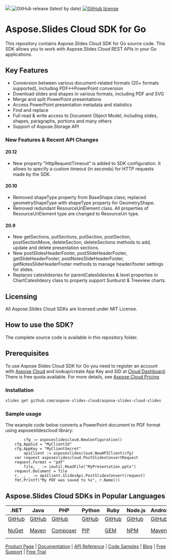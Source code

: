 ![](https://img.shields.io/badge/api-v3.0-lightgrey) ![GitHub release (latest by date)](https://img.shields.io/github/v/release/aspose-slides-cloud/aspose-words-cloud-slides) [![GitHub license](https://img.shields.io/github/license/aspose-slides-cloud/aspose-slides-cloud-slides)](https://github.com/aspose-slides-cloud/aspose-slides-cloud-slides)

# Aspose.Slides Cloud SDK for Go
This repository contains Aspose.Slides Cloud SDK for Go source code. This SDK allows you to work with Aspose.Slides Cloud REST APIs in your Go applications.

## Key Features
* Conversion between various document-related formats (20+ formats supported), including PDF<->PowerPoint conversion
* Download slides and shapes in various formats, including PDF and SVG
* Merge and split PowerPoint presentations
* Access PowerPoint presentation metadata and statistics
* Find and replace
* Full read & write access to Document Object Model, including slides, shapes, paragraphs, portions and many others
* Support of Aspose.Storage API

### New Features & Recent API Changes

#### 20.12
* New property "HttpRequestTimeout" is added to SDK configuration. It allows to specify a custom timeout (in seconds) for HTTP requests made by the SDK.

#### 20.10
* Removed shapeType property from BaseShape class; replaced geometryShapeType with shapeType property for GeometryShape.
* Removed redundant ResourceUriElement class. All properties of ResourceUriElement type are changed to ResourceUri type.

#### 20.9
* New getSections, putSections, putSection, postSection, postSectionMove, deleteSection, deleteSections methods to add, update and delete presentation sections.
* New postSlidesHeaderFooter, postSlideHeaderFooter, getSlideHeaderFooter, postNotesSlideHeaderFooter, getNotesSlideHeaderFooter methods to manage header/footer settings for slides.
* Replaces cateslidesries for parentCateslidesries & level properties in ChartCateslidesry class to properly support Sunburst & Treeview charts.

## Licensing
All Aspose.Slides Cloud SDKs are licensed under MIT License.

## How to use the SDK?
The complete source code is available in this repository folder.

## Prerequisites
To use Aspose Slides Cloud SDK for Go you need to register an account with [Aspose Cloud](https://www.aspose.cloud/) and lookup/create App Key and SID at [Cloud Dashboard](https://dashboard.aspose.cloud/#/apps). There is free quota available. For more details, see [Aspose Cloud Pricing](https://purchase.aspose.cloud/pricing).

### Installation

```sh
slides get github.com/aspose-slides-cloud/aspose-slides-cloud-slides
```

### Sample usage

The example code below converts a PowerPoint document to PDF format using asposeslidescloud library:
```slides
        cfg := asposeslidescloud.NewConfiguration()
	cfg.AppSid = "MyClientId"
	cfg.AppKey = "MyClientSecret"
       	apiClient := asposeslidescloud.NewAPIClient(cfg)
	var request asposeslidescloud.PostSlidesConvertRequest
	request.Format = "pdf"
        file, _ := ioutil.ReadFile("MyPresentation.pptx")
	request.Document = file
	r, _, _ := apiClient.SlidesApi.PostSlidesConvert(request)
	fmt.Printf("My PDF was saved to %s", r.Name())
```

## Aspose.Slides Cloud SDKs in Popular Languages

| .NET | Java | PHP | Python | Ruby | Node.js | Android | Swift|Perl|Go|
|---|---|---|---|---|---|---|--|--|--|
| [GitHub](https://github.com/aspose-slides-cloud/aspose-slides-cloud-dotnet) | [GitHub](https://github.com/aspose-slides-cloud/aspose-slides-cloud-java) | [GitHub](https://github.com/aspose-slides-cloud/aspose-slides-cloud-php) | [GitHub](https://github.com/aspose-slides-cloud/aspose-slides-cloud-python) | [GitHub](https://github.com/aspose-slides-cloud/aspose-slides-cloud-ruby)  | [GitHub](https://github.com/aspose-slides-cloud/aspose-slides-cloud-nodejs) | [GitHub](https://github.com/aspose-slides-cloud/aspose-slides-cloud-android) | [GitHub](https://github.com/aspose-slides-cloud/aspose-slides-cloud-swift)|[GitHub](https://github.com/aspose-slides-cloud/aspose-slides-cloud-perl) |[GitHub](https://github.com/aspose-slides-cloud/aspose-slides-cloud-slides) |
| [NuGet](https://www.nuget.org/packages/Aspose.slides-Cloud/) | [Maven](https://repository.aspose.cloud/webapp/#/artifacts/browse/tree/General/repo/com/aspose/aspose-slides-cloud) | [Composer](https://packagist.org/packages/aspose/slides-sdk-php) | [PIP](https://pypi.org/project/asposeslidescloud/) | [GEM](https://rubygems.org/gems/aspose_slides_cloud)  | [NPM](https://www.npmjs.com/package/asposeslidescloud) | [Maven](https://repository.aspose.cloud/webapp/#/artifacts/browse/tree/General/repo/com/aspose/aspose-slides-cloud) | [Cocoapods](https://cocoapods.org/pods/AsposeslidesCloud)|[Meta Cpan](https://metacpan.org/release/AsposeSlidesCloud-SlidesApi) | [Go.Dev](https://pkg.slides.dev/github.com/aspose-slides-cloud/aspose-slides-cloud-slides/) | 

[Product Page](https://products.aspose.cloud/slides/slides) | [Documentation](https://docs.aspose.cloud/display/slidescloud/Home) | [API Reference](https://apireference.aspose.cloud/slides/) | [Code Samples](https://github.com/aspose-slides-cloud/aspose-slides-cloud-slides) | [Blog](https://blog.aspose.cloud/cateslidesry/slides/) | [Free Support](https://forum.aspose.cloud/c/slides) | [Free Trial](https://dashboard.aspose.cloud/#/apps)
